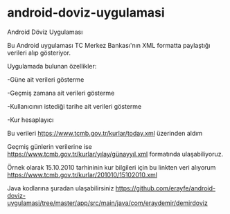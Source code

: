 # android-doviz-uygulamasi
Android Döviz Uygulaması

Bu Android uygulaması TC Merkez Bankası'nın XML formatta paylaştığı verileri alıp gösteriyor.

Uygulamada bulunan özellikler:

-Güne ait verileri gösterme

-Geçmiş zamana ait verileri gösterme

-Kullanıcının istediği tarihe ait verileri gösterme

-Kur hesaplayıcı

Bu verileri https://www.tcmb.gov.tr/kurlar/today.xml üzerinden aldım

Geçmiş günlerin verilerine ise https://www.tcmb.gov.tr/kurlar/yılay/günayyıl.xml formatında ulaşabiliyoruz. 

Örnek olarak 15.10.2010 tarhininin kur bilgileri için bu linkten veri alıyorum https://www.tcmb.gov.tr/kurlar/201010/15102010.xml

Java kodlarına şuradan ulaşabilirsiniz https://github.com/erayfe/android-doviz-uygulamasi/tree/master/app/src/main/java/com/eraydemir/demirdoviz
